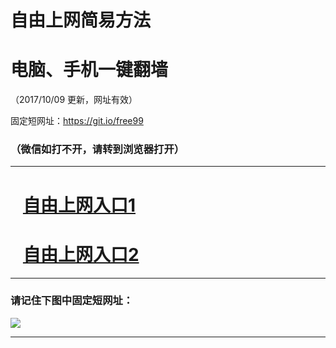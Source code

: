 ﻿# 自由上网简易方法

# 电脑、手机一键翻墙

（2017/10/09 更新，网址有效）

固定短网址：https://git.io/free99

### （微信如打不开，请转到浏览器打开）


***





# &nbsp;&nbsp; <a href="http://ft134334122.fwq-tz-1001.info/fwqtz01.html?t=100900117066 " target="_blank">自由上网入口1</a>
# &nbsp;&nbsp; <a href="http://ft1581732475.fwq-tz-1002.info/fwqtz02.html?t=100900130076 " target="_blank">自由上网入口2</a>
***

### 请记住下图中固定短网址：

<img src="https://s3-us-west-2.amazonaws.com/fwq-1001/yjfq-20170905okok.png" /> 


***

